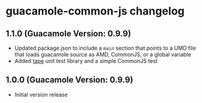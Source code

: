 # guacamole-common-js changelog

## 1.1.0 (Guacamole Version: 0.9.9)

* Updated package.json to include a `main` section that points to a UMD file that loads guacamole
 source as AMD, CommonJS, or a global variable
* Added [tape](https://github.com/substack/tape) unit test library and a simple CommonJS test

## 1.0.0 (Guacamole Version: 0.9.9)

* Initial version release

